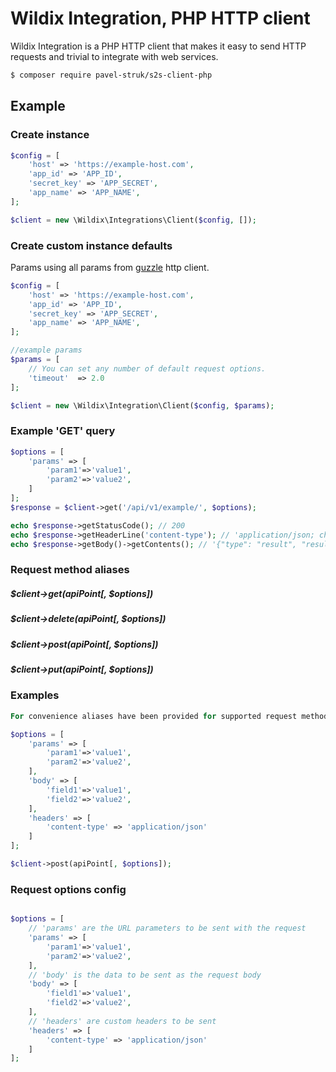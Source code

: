 Wildix Integration, PHP HTTP client
=======================
Wildix Integration is a PHP HTTP client that makes it easy to send HTTP requests and
trivial to integrate with web services.

```bash
$ composer require pavel-struk/s2s-client-php
```
## Example 

### Create instance
```php
$config = [
    'host' => 'https://example-host.com',
    'app_id' => 'APP_ID',
    'secret_key' => 'APP_SECRET',
    'app_name' => 'APP_NAME',
];

$client = new \Wildix\Integrations\Client($config, []);
```

### Create custom instance defaults
Params using all params from [guzzle](http://docs.guzzlephp.org/en/stable/quickstart.html) http client.
```php
$config = [
    'host' => 'https://example-host.com',
    'app_id' => 'APP_ID',
    'secret_key' => 'APP_SECRET',
    'app_name' => 'APP_NAME',
];

//example params
$params = [
    // You can set any number of default request options.
    'timeout'  => 2.0
];

$client = new \Wildix\Integration\Client($config, $params);
```

### Example 'GET' query
```php
$options = [
    'params' => [
        'param1'=>'value1',
        'param2'=>'value2',
    ]
];
$response = $client->get('/api/v1/example/', $options);

echo $response->getStatusCode(); // 200
echo $response->getHeaderLine('content-type'); // 'application/json; charset=utf8'
echo $response->getBody()->getContents(); // '{"type": "result", "result": {}}'

```

### Request method aliases

##### $client->get(apiPoint[, $options])
##### $client->delete(apiPoint[, $options])
##### $client->post(apiPoint[, $options])
##### $client->put(apiPoint[, $options])

### Examples
```php
For convenience aliases have been provided for supported request methods.

$options = [
    'params' => [
        'param1'=>'value1',
        'param2'=>'value2',
    ],
    'body' => [
        'field1'=>'value1',
        'field2'=>'value2',
    ],
    'headers' => [
        'content-type' => 'application/json'
    ]
];

$client->post(apiPoint[, $options]);
```
### Request options config
```php

$options = [
    // 'params' are the URL parameters to be sent with the request
    'params' => [
        'param1'=>'value1',
        'param2'=>'value2',
    ],
    // 'body' is the data to be sent as the request body
    'body' => [
        'field1'=>'value1',
        'field2'=>'value2',
    ],
    // 'headers' are custom headers to be sent
    'headers' => [
        'content-type' => 'application/json'
    ]
];

```

